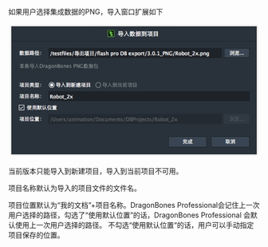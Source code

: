 如果用户选择集成数据的PNG，导入窗口扩展如下

![](5576ba6ac0a4f.png)

当前版本只能导入到新建项目，导入到当前项目不可用。

项目名称默认为导入的项目文件的文件名。

项目位置默认为“我的文档”+项目名称。DragonBones Professional会记住上一次用户选择的路径，勾选了“使用默认位置”的话，DragonBones Professional 会默认使用上一次用户选择的路径。 不勾选“使用默认位置“的话，用户可以手动指定项目保存的位置。


